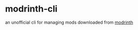 # modrinth-cli

an unofficial cli for managing mods downloaded from [modrinth](http://modrinth.com)

